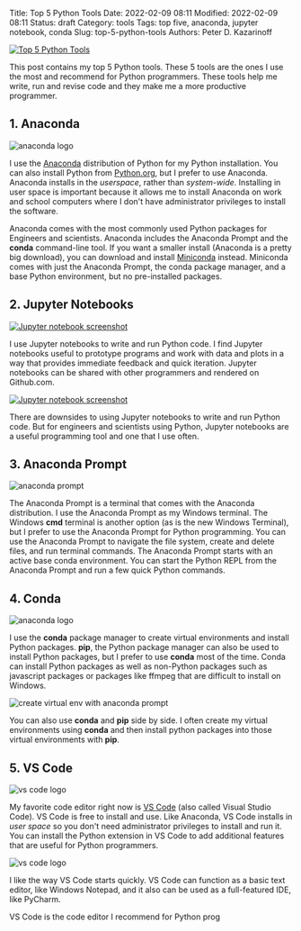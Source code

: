 Title: Top 5 Python Tools
Date: 2022-02-09 08:11
Modified: 2022-02-09 08:11
Status: draft
Category: tools
Tags: top five, anaconda, jupyter notebook, conda
Slug: top-5-python-tools
Authors: Peter D. Kazarinoff

[![Top 5 Python Tools]({static}/posts/top_five/images/five_tools_logos_composition.png)]({filename}/posts/top_five/top_five_python_tools.md)

This post contains my top 5 Python tools. These 5 tools are the ones I use the most and recommend for Python programmers. These tools help me write, run and revise code and they make me a more productive programmer.

## 1. Anaconda

![anaconda logo]({static}/posts/top_five/images/anaconda_logo.png)

I use the [Anaconda](https://anaconda.com/distribution) distribution of Python for my Python installation. You can also install Python from [Python.org](https://python.org), but I prefer to use Anaconda. Anaconda installs in the *userspace*, rather than *system-wide*. Installing in user space is important because it allows me to install Anaconda on work and school computers where I don't have administrator privileges to install the software. 

Anaconda comes with the most commonly used Python packages for Engineers and scientists. Anaconda includes the Anaconda Prompt and the **conda** command-line tool. If you want a smaller install (Anaconda is a pretty big download), you can download and install [Miniconda](https://docs.conda.io/en/latest/miniconda.html) instead. Miniconda comes with just the Anaconda Prompt, the conda package manager, and a base Python environment, but no pre-installed packages. 

## 2. Jupyter Notebooks

[![Jupyter notebook screenshot]({static}/posts/top_five/images/jupyter_logo.png)](https://jupyter.org/)

I use Jupyter notebooks to write and run Python code. I find Jupyter notebooks useful to prototype programs and work with data and plots in a way that provides immediate feedback and quick iteration. Jupyter notebooks can be shared with other programmers and rendered on Github.com. 

[![Jupyter notebook screenshot]({static}/posts/top_five/images/jupyter_notebook_screenshot.png)](https://jupyter.org/)

There are downsides to using Jupyter notebooks to write and run Python code. But for engineers and scientists using Python, Jupyter notebooks are a useful programming tool and one that I use often.

## 3. Anaconda Prompt

![anaconda prompt]({static}/posts/jupyter/jupyter_notebook_anaconda_prompt.png)

The Anaconda Prompt is a terminal that comes with the Anaconda distribution. I use the Anaconda Prompt as my Windows terminal. The Windows **cmd** terminal is another option (as is the new Windows Terminal), but I prefer to use the Anaconda Prompt for Python programming. You can use the Anaconda Prompt to navigate the file system, create and delete files, and run terminal commands. The Anaconda Prompt starts with an active base conda environment. You can start the Python REPL from the Anaconda Prompt and run a few quick Python commands.

## 4. Conda

![anaconda logo]({static}/posts/top_five/images/conda_logo.png)

I use the **conda** package manager to create virtual environments and install Python packages. **pip**, the Python package manager can also be used to install Python packages, but I prefer to use **conda** most of the time. Conda can install Python packages as well as non-Python packages such as javascript packages or packages like ffmpeg that are difficult to install on Windows.

![create virtual env with anaconda prompt]({static}/posts/jupyter/images/anaconda_prompt_create_virtual_env.png)

You can also use **conda** and **pip** side by side. I often create my virtual environments using **conda** and then install python packages into those virtual environments with **pip**. 

## 5. VS Code

![vs code logo]({static}/posts/top_five/images/vs_code_logo.jpg)

My favorite code editor right now is [VS Code](https://code.visualstudio.com/) (also called Visual Studio Code). VS Code is free to install and use. Like Anaconda, VS Code installs in _user space_ so you don't need administrator privileges to install and run it. You can install the Python extension in VS Code to add additional features that are useful for Python programmers.

![vs code logo]({static}/posts/top_five/images/vs_code_sample_code.png)

I like the way VS Code starts quickly. VS Code can function as a basic text editor, like Windows Notepad, and it also can be used as a full-featured IDE, like PyCharm.

VS Code is the code editor I recommend for Python prog
